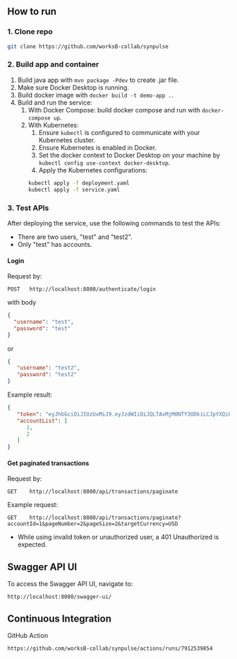 ## How to run

### 1. Clone repo

```bash
git clone https://github.com/worksB-collab/synpulse
```

### 2. Build app and container

1. Build java app with `mvn package -Pdev` to create .jar file.
2. Make sure Docker Desktop is running.
3. Build docker image with `docker build -t demo-app .`.
4. Build and run the service:
   1. With Docker Compose: build docker compose and run with `docker-compose up`.
   2. With Kubernetes:
      1. Ensure `kubectl` is configured to communicate with your Kubernetes cluster.
      2. Ensure Kubernetes is enabled in Docker.
      3. Set the docker context to Docker Desktop on your machine by `kubectl config use-context docker-desktop`.
      4. Apply the Kubernetes configurations:
      ```bash
      kubectl apply -f deployment.yaml
      kubectl apply -f service.yaml
      ```

### 3. Test APIs

After deploying the service, use the following commands to test the APIs:

* There are two users, "test" and "test2".
* Only "test" has accounts.

#### Login
Request by:
```
POST   http://localhost:8080/authenticate/login
```
with body
```json
{
  "username": "test",
  "password": "test"
}
```
or
```json
{
   "username": "test2",
   "password": "test2"
}
```
Example result:
```json
{
   "token": "eyJhbGciOiJIUzUxMiJ9.eyJzdWIiOiJQLTAxMjM0NTY3ODkiLCJpYXQiOjE3MDc5ODQxNjYsImV4cCI6MTcwODA3MDU2Nn0.7pXr7ZBbwop23MRHytoglIWUzGnOeaJmQJ2hXY-3tSTr_bMIXhWVCgjrtGIG7dSRtWWPvnUvRwjRRjL8RWdFJA",
   "accountList": [
      1,
      2
   ]
}
```

#### Get paginated transactions
Request by:
```
GET    http://localhost:8080/api/transactions/paginate
```
Example request:
```
GET    http://localhost:8080/api/transactions/paginate?accountId=1&pageNumber=2&pageSize=2&targetCurrency=USD
```

* While using invalid token or unauthorized user, a 401 Unauthorized is expected.

## Swagger API UI

To access the Swagger API UI, navigate to:

```
http://localhost:8080/swagger-ui/
```

## Continuous Integration

GitHub Action
```
https://github.com/worksB-collab/synpulse/actions/runs/7912539854
```